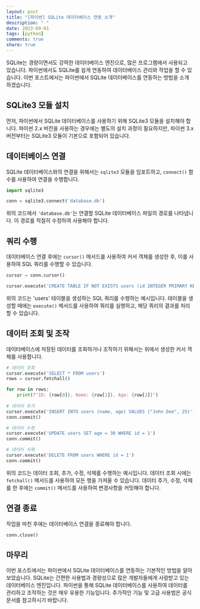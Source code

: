 ```yaml
---
layout: post
title: "[파이썬] SQLite 데이터베이스 연동 소개"
description: " "
date: 2023-09-01
tags: [python]
comments: true
share: true
---
```


SQLite는 경량이면서도 강력한 데이터베이스 엔진으로, 많은 프로그램에서 사용되고 있습니다. 파이썬에서도 SQLite를 쉽게 연동하여 데이터베이스 관리와 작업을 할 수 있습니다. 이번 포스트에서는 파이썬에서 SQLite 데이터베이스를 연동하는 방법을 소개하겠습니다.

## SQLite3 모듈 설치

먼저, 파이썬에서 SQLite 데이터베이스를 사용하기 위해 SQLite3 모듈을 설치해야 합니다. 파이썬 2.x 버전을 사용하는 경우에는 별도의 설치 과정이 필요하지만, 파이썬 3.x 버전부터는 SQLite3 모듈이 기본으로 포함되어 있습니다.

## 데이터베이스 연결

SQLite 데이터베이스와의 연결을 위해서는 `sqlite3` 모듈을 임포트하고, `connect()` 함수를 사용하여 연결을 수행합니다.

```python
import sqlite3

conn = sqlite3.connect('database.db')
```

위의 코드에서 `'database.db'`는 연결할 SQLite 데이터베이스 파일의 경로를 나타냅니다. 이 경로를 적절히 수정하여 사용해야 합니다.

## 쿼리 수행

데이터베이스 연결 후에는 `cursor()` 메서드를 사용하여 커서 객체를 생성한 후, 이를 사용하여 SQL 쿼리를 수행할 수 있습니다.

```python
cursor = conn.cursor()

cursor.execute('CREATE TABLE IF NOT EXISTS users (id INTEGER PRIMARY KEY, name TEXT, age INTEGER)')
```

위의 코드는 'users' 테이블을 생성하는 SQL 쿼리를 수행하는 예시입니다. 테이블을 생성할 때에는 `execute()` 메서드를 사용하여 쿼리를 실행하고, 해당 쿼리의 결과를 처리할 수 있습니다.

## 데이터 조회 및 조작

데이터베이스에 저장된 데이터를 조회하거나 조작하기 위해서는 위에서 생성한 커서 객체를 사용합니다.

```python
# 데이터 조회
cursor.execute('SELECT * FROM users')
rows = cursor.fetchall()

for row in rows:
    print(f"ID: {row[0]}, Name: {row[1]}, Age: {row[2]}")
    
# 데이터 추가
cursor.execute('INSERT INTO users (name, age) VALUES ("John Doe", 25)')
conn.commit()

# 데이터 수정
cursor.execute('UPDATE users SET age = 30 WHERE id = 1')
conn.commit()

# 데이터 삭제
cursor.execute('DELETE FROM users WHERE id = 1')
conn.commit()
```

위의 코드는 데이터 조회, 추가, 수정, 삭제를 수행하는 예시입니다. 데이터 조회 시에는 `fetchall()` 메서드를 사용하여 모든 행을 가져올 수 있습니다. 데이터 추가, 수정, 삭제를 한 후에는 `commit()` 메서드를 사용하여 변경사항을 커밋해야 합니다.

## 연결 종료

작업을 마친 후에는 데이터베이스 연결을 종료해야 합니다.

```python
conn.close()
```

## 마무리

이번 포스트에서는 파이썬에서 SQLite 데이터베이스를 연동하는 기본적인 방법을 알아보았습니다. SQLite는 간편한 사용법과 경량성으로 많은 개발자들에게 사랑받고 있는 데이터베이스 엔진입니다. 파이썬을 통해 SQLite 데이터베이스를 사용하여 데이터를 관리하고 조작하는 것은 매우 유용한 기능입니다. 추가적인 기능 및 고급 사용법은 공식 문서를 참고하시기 바랍니다.